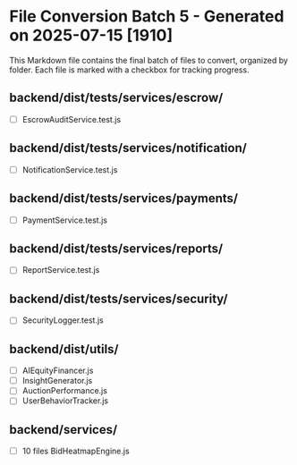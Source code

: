 # File Conversion Batch 5 - Generated on 2025-07-15 [1910]

This Markdown file contains the final batch of files to convert, organized by folder. Each file is marked with a checkbox for tracking progress.

## backend/dist/tests/services/escrow/
- [ ] EscrowAuditService.test.js

## backend/dist/tests/services/notification/
- [ ] NotificationService.test.js

## backend/dist/tests/services/payments/
- [ ] PaymentService.test.js

## backend/dist/tests/services/reports/
- [ ] ReportService.test.js

## backend/dist/tests/services/security/
- [ ] SecurityLogger.test.js

## backend/dist/utils/
- [ ] AIEquityFinancer.js
- [ ] InsightGenerator.js
- [ ] AuctionPerformance.js
- [ ] UserBehaviorTracker.js

## backend/services/
- [ ] 10 files BidHeatmapEngine.js
